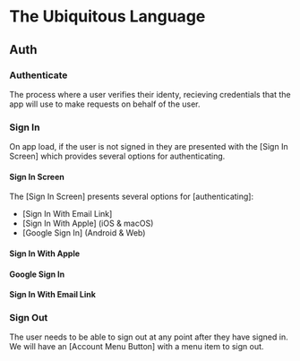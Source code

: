 # The Ubiquitous Language

## Auth

### Authenticate

The process where a user verifies their identy, recieving credentials that the app will
use to make requests on behalf of the user.

### Sign In

On app load, if the user is not signed in they are presented with the [Sign In Screen]
which provides several options for authenticating.

#### Sign In Screen

The [Sign In Screen] presents several options for [authenticating]:

- [Sign In With Email Link]
- [Sign In With Apple] (iOS & macOS)
- [Google Sign In] (Android & Web)

#### Sign In With Apple

#### Google Sign In

#### Sign In With Email Link

### Sign Out

The user needs to be able to sign out at any point after they have signed in. We will have
an [Account Menu Button] with a menu item to sign out.
